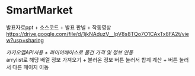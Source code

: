 # SmartMarket

발표자료ppt + 소스코드 + 발표 판넬 + 작동영상   
https://drive.google.com/file/d/1jkNAduzV__IpV8s8TQo7O1CAxTx8FA2t/view?usp=sharing


*카카오맵API사용 + 파이어베이스로 물건 가격 및 정보 연동*   
arrylist로 해당 배열 정보 가져오기 + 불러온 정보 버튼 눌러서 합계 계산 + 버튼 눌러서 다른 페이지 이동

